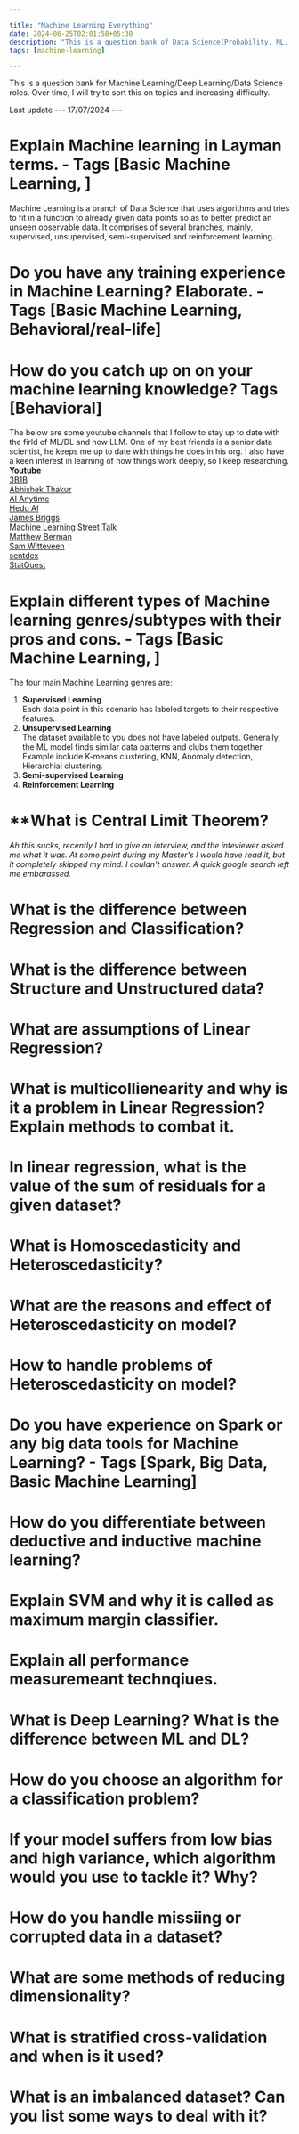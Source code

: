 ```yaml
---

title: "Machine Learning Everything"
date: 2024-06-25T02:01:58+05:30
description: "This is a question bank of Data Science(Probability, ML, Statistics, DL) questions for myself"
tags: [machine-learning]

---
```


This is a question bank for Machine Learning/Deep Learning/Data Science roles. Over time, I will try to sort this on topics and increasing difficulty. 

Last update --- 17/07/2024 ---

#  **Explain Machine learning in Layman terms. - Tags [Basic Machine Learning, ]**
Machine Learning is a branch of Data Science that uses algorithms and tries to fit in a function to already given data points so as to better predict an unseen observable data. It comprises of several branches, mainly, supervised, unsupervised, semi-supervised and reinforcement learning.
#  **Do you have any training experience in Machine Learning? Elaborate. - Tags [Basic Machine Learning, Behavioral/real-life]**
#  **How do you catch up on on your machine learning knowledge? Tags [Behavioral]**

The below are some youtube channels that I follow to stay up to date with the firld of ML/DL and now LLM. One of my best friends is a senior data scientist, he keeps me up to date with things he does in his org. I also have a keen interest in learning of how things work deeply, so I keep researching.  
**Youtube**  
[3B1B](https://www.youtube.com/@3blue1brown)  
[Abhishek Thakur](https://www.youtube.com/@abhishekkrthakur)  
[AI Anytime](https://www.youtube.com/@AIAnytime)  
[Hedu AI](https://www.youtube.com/@HeduAI)  
[James Briggs](https://www.youtube.com/@jamesbriggs)  
[Machine Learning Street Talk](https://www.youtube.com/@MachineLearningStreetTalk)  
[Matthew Berman](https://www.youtube.com/@matthew_berman)  
[Sam Witteveen](https://www.youtube.com/@samwitteveenai)  
[sentdex](https://www.youtube.com/@sentdex)  
[StatQuest](https://www.youtube.com/@statquest)  
 
#  **Explain different types of Machine learning genres/subtypes with their pros and cons. - Tags [Basic Machine Learning, ]**
The four main Machine Learning genres are:  
1. **Supervised Learning**   
Each data point in this scenario has labeled targets to their respective features.  
2. **Unsupervised Learning**  
The dataset available to you does not have labeled outputs. Generally, the ML model finds similar data patterns and clubs them together. Example include K-means clustering, KNN, Anomaly detection, Hierarchial clustering.  
3. **Semi-supervised Learning**  
4. **Reinforcement Learning**  


#  **What is Central Limit Theorem?
*Ah this sucks, recently I had to give an interview, and the inteviewer asked me what it was. At some point during my Master's I would have read it, but it completely skipped my mind. I couldn't answer. A quick google search left me embarassed.*
#  **What is the difference between Regression and Classification?**
#  **What is the difference between Structure and Unstructured data?**
#  **What are assumptions of Linear Regression?**
#  **What is multicollienearity and why is it a problem in Linear Regression? Explain methods to combat it.**
#  **In linear regression, what is the value of the sum of residuals for a given dataset?**
#  **What is Homoscedasticity and Heteroscedasticity?**
#  **What are the reasons and effect of Heteroscedasticity on model?**
#  **How to handle problems of Heteroscedasticity on model?**
#  **Do you have experience on Spark or any big data tools for Machine Learning? - Tags [Spark, Big Data, Basic Machine Learning]**
#  **How do you differentiate between deductive and inductive machine learning?**
#  **Explain SVM and why it is called as maximum margin classifier.**
#  **Explain all performance measuremeant technqiues.**
#  **What is Deep Learning? What is the difference between ML and DL?**
#  **How do you choose an algorithm for a classification problem?**
#  **If your model suffers from low bias and high variance, which algorithm would you use to tackle it? Why?**
#  **How do you handle missiing or corrupted data in a dataset?**
#  **What are some methods of reducing dimensionality?**
#  **What is stratified cross-validation and when is it used?**
#  **What is an imbalanced dataset? Can you list some ways to deal with it?**


